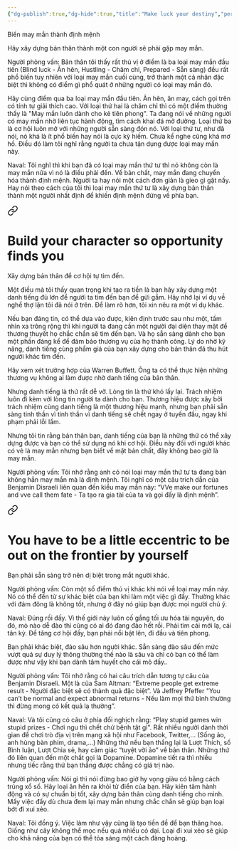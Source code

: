 ```yaml
---
{"dg-publish":true,"dg-hide":true,"title":"Make luck your destiny","permalink":"/ban-than/ptbt/books/5-make-luck-your-destiny/","hide":true,"dgPassFrontmatter":true}
---
```


Biến may mắn thành định mệnh

Hãy xây dựng bản thân thành một con người sẽ phải gặp may mắn.

Người phỏng vấn: Bản thân tôi thấy rất thú vị ở điểm là ba loại may mắn đầu tiên (Blind luck - Ăn hên, Hustling - Chăm chỉ, Prepared - Sẵn sàng) đều rất phổ biến tuy nhiên với loại may mắn cuối cùng, trở thành một cá nhân đặc biệt thì không có điểm gì phổ quát ở những người có loại may mắn đó.

Hãy cùng điểm qua ba loại may mắn đầu tiên. Ăn hên, ăn may, cách gọi trên có tính tự giải thích cao. Với loại thứ hai là chăm chỉ thì có một điểm thường thấy là "May mắn luôn dành cho kẻ tiên phong". Ta đang nói về những người có may mắn nhờ liên tục hành động, tìm cách khai đá mở đường. Loại thứ ba là cơ hội luôn mở với những người sẵn sàng đón nó. Với loại thứ tư, như đã nói, nó khá là ít phổ biến hay nói là cực kỳ hiếm. Chưa kể nghe cũng khá mơ hồ. Điều đó làm tôi nghĩ rằng người ta chưa tận dụng được loại may mắn này.

Naval: Tôi nghĩ thì khi bạn đã có loại may mắn thứ tư thì nó không còn là may mắn nữa vì nó là điều phải đến. Về bản chất, may mắn đang chuyển hóa thành định mệnh. Người ta hay nói một cách đơn giản là gieo gì gặt nấy. Hay nói theo cách của tôi thì loại may mắn thứ tư là xây dựng bản thân thành một người nhất định để khiến định mệnh đứng về phía bạn.


<div class="transclusion internal-embed is-loaded"><a class="markdown-embed-link" href="/ban-than/ptbt/books/lam-giau-khong-can-may-man-naval/build-your-character-so-opportunity-finds-you/" aria-label="Open link"><svg xmlns="http://www.w3.org/2000/svg" width="24" height="24" viewBox="0 0 24 24" fill="none" stroke="currentColor" stroke-width="2" stroke-linecap="round" stroke-linejoin="round" class="svg-icon lucide-link"><path d="M10 13a5 5 0 0 0 7.54.54l3-3a5 5 0 0 0-7.07-7.07l-1.72 1.71"></path><path d="M14 11a5 5 0 0 0-7.54-.54l-3 3a5 5 0 0 0 7.07 7.07l1.71-1.71"></path></svg></a><div class="markdown-embed">




# Build your character so opportunity finds you
Xây dựng bản thân để cơ hội tự tìm đến.

Một điều mà tôi thấy quan trọng khi tạo ra tiền là bạn hãy xây dựng một danh tiếng đủ lớn để người ta tìm đến bạn để gửi gắm. Hãy nhớ lại ví dụ về nghề thợ lặn tôi đã nói ở trên. Để làm rõ hơn, tôi xin nêu ra một ví dụ khác.

Nếu bạn đáng tin, có thể dựa vào được, kiên định trước sau như một, tầm nhìn xa trông rộng thì khi người ta đang cần một người đại diện thay mặt để thương thuyết họ chắc chắn sẽ tìm đến bạn. Và họ sẵn sàng dành cho bạn một phần đáng kể để đảm bảo thương vụ của họ thành công. Lý do nhờ kỹ năng, danh tiếng cùng phẩm giá của bạn xây dựng cho bản thân đã thu hút người khác tìm đến.

Hãy xem xét trường hợp của Warren Buffett. Ông ta có thể thực hiện những thương vụ không ai làm được nhờ danh tiếng của bản thân.

Nhưng danh tiếng là thứ rất dễ vỡ. Lòng tin là thứ khó lấy lại. Trách nhiệm luôn đi kèm với lòng tin người ta dành cho bạn. Thương hiệu được xây bởi trách nhiệm cùng danh tiếng là một thương hiệu mạnh, nhưng bạn phải sẵn sàng tinh thần vì tinh thần vì danh tiếng sẽ chết ngay ở tuyến đầu, ngay khi phạm phải lỗi lầm.

Nhưng tôi tin rằng bản thân bạn, danh tiếng của bạn là những thứ có thể xây dựng được và bạn có thể sử dụng nó khi cơ hội. Điều này đối với người khác có vẻ là may mắn nhưng bạn biết về mặt bản chất, đây không bao giờ là may mắn.

Người phỏng vấn: Tôi nhớ rằng anh có nói loại may mắn thứ tư ta đang bàn không hẳn may mắn mà là định mệnh. Tôi nghĩ có một câu trích dẫn của Benjamin Disraeli liên quan đến kiểu may mắn này: “VVe make our fortunes and vve call them fate - Ta tạo ra gia tài của ta và gọi đấy là định mệnh”.

</div></div>


<div class="transclusion internal-embed is-loaded"><a class="markdown-embed-link" href="/ban-than/ptbt/books/lam-giau-khong-can-may-man-naval/you-have-to-be-a-little-eccentric-to-be-out-on-the-frontier-by-yourself/" aria-label="Open link"><svg xmlns="http://www.w3.org/2000/svg" width="24" height="24" viewBox="0 0 24 24" fill="none" stroke="currentColor" stroke-width="2" stroke-linecap="round" stroke-linejoin="round" class="svg-icon lucide-link"><path d="M10 13a5 5 0 0 0 7.54.54l3-3a5 5 0 0 0-7.07-7.07l-1.72 1.71"></path><path d="M14 11a5 5 0 0 0-7.54-.54l-3 3a5 5 0 0 0 7.07 7.07l1.71-1.71"></path></svg></a><div class="markdown-embed">




# You have to be a little eccentric to be out on the frontier by yourself
Bạn phải sẵn sàng trở nên dị biệt trong mắt người khác.

Người phỏng vấn: Còn một số điểm thú vị khác khi nói về loại may mắn này. Nó có thể đến từ sự khác biệt của bạn khi làm một việc gì đấy. Thường khác với đám đông là không tốt, nhưng ở đây nó giúp bạn được mọi người chú ý.

Naval: Đúng rồi đấy. Vì thế giới này luôn cố gắng tối ưu hóa tài nguyên, do đó, mỏ nào dễ đào thì cũng có ai đó đang đào hết rồi. Phải tìm cái mới lạ, cái tân kỳ. Để tăng cơ hội đấy, bạn phải nổi bật lên, đi đầu và tiên phong.

Bạn phải khác biệt, đào sâu hơn người khác. Sẵn sàng đào sâu đến mức vượt quá sự duy lý thông thường thế nào là sâu và chỉ có bạn có thể làm được như vậy khi bạn dành tâm huyết cho cái mỏ đấy..

Người phỏng vấn: Tôi nhớ rằng có hai câu trích dẫn tương tự câu của Benjamin Disraeli. Một là của Sam Altman: “Extreme people get extreme result - Người đặc biệt sẽ có thành quả đặc biệt”. Và Jeffrey Pfeffer "You can’t be normal and expect abnormal returns - Nếu làm mọi thứ bình thường thì đừng mong có kết quả lạ thường”.

Naval: Và tôi cũng có câu ở phía đối nghịch rằng: “Play stupid games win stupid prizes - Chơi ngu thì chết chứ bệnh tật gì". Rất nhiều người dành thời gian để chơi trò địa vị trên mạng xã hội như Facebook, Twitter,... (Sống ảo, anh hùng bàn phím, drama,...) Những thứ nếu bạn thắng lại là Lượt Thích, số Bình luận, Lượt Chia sẻ, hay cảm giác “tuyệt vời ảo” về bản thân. Những thứ đó liên quan đến một chất gọi là Dopamine. Dopamine tiết ra thì nhiều nhưng tiếc rằng thứ bạn thắng được chẳng có giá trị nào.

Người phỏng vấn: Nói gì thì nói đừng bao giờ hy vọng giàu có bằng cách trúng xổ số. Hãy loại ăn hên ra khỏi từ điển của bạn. Hãy kiên tâm hành động và có sự chuẩn bị tốt, xây dựng bản thân cùng danh tiếng cho mình. Mấy việc đấy dù chưa đem lại may mắn nhưng chắc chắn sẽ giúp bạn loại bớt đi xui xẻo.

Naval: Tôi đồng ý. Việc làm như vậy cũng là tạo tiền đề để bạn thăng hoa. Giống như cây không thể mọc nếu quá nhiều cỏ dại. Loại đi xui xẻo sẽ giúp cho khả năng của bạn có thể tỏa sáng một cách đàng hoàng.

</div></div>
